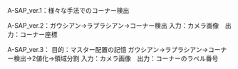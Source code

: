 A-SAP_ver.1：様々な手法でのコーナー検出<br>


A-SAP_ver.2：ガウシアン→ラプラシアン→コーナー検出
入力：カメラ画像　出力：コーナー座標<br>


A-SAP_ver.3：
目的：マスター配置の記憶
ガウシアン→ラプラシアン→コーナー検出→2値化→領域分割
入力：カメラ画像　出力：コーナーのラベル番号<br>



